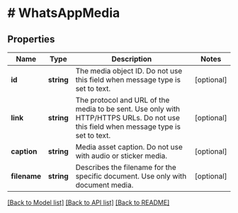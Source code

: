 # # WhatsAppMedia

## Properties

Name | Type | Description | Notes
------------ | ------------- | ------------- | -------------
**id** | **string** | The media object ID. Do not use this field when message type is set to text. | [optional]
**link** | **string** | The protocol and URL of the media to be sent. Use only with HTTP/HTTPS URLs.       Do not use this field when message type is set to text. | [optional]
**caption** | **string** | Media asset caption. Do not use with audio or sticker media. | [optional]
**filename** | **string** | Describes the filename for the specific document. Use only with document media. | [optional]

[[Back to Model list]](../../README.md#models) [[Back to API list]](../../README.md#endpoints) [[Back to README]](../../README.md)
